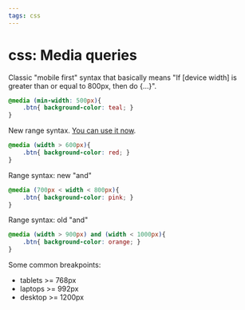 ```yaml
---
tags: css
---
```


# css: Media queries

Classic "mobile first" syntax that basically means "If [device width] is greater than or equal to 800px, then do {…}".

```css
@media (min-width: 500px){
    .btn{ background-color: teal; }
}
```

New range syntax.  [You can use it now](https://caniuse.com/css-container-queries).

```css
@media (width > 600px){
    .btn{ background-color: red; }
}
```

Range syntax:  new "and"

```css
@media (700px < width < 800px){
    .btn{ background-color: pink; }
}
```

Range syntax:  old "and"

```css
@media (width > 900px) and (width < 1000px){
    .btn{ background-color: orange; }
}
```

Some common breakpoints:

* tablets >= 768px
* laptops >= 992px
* desktop >= 1200px
